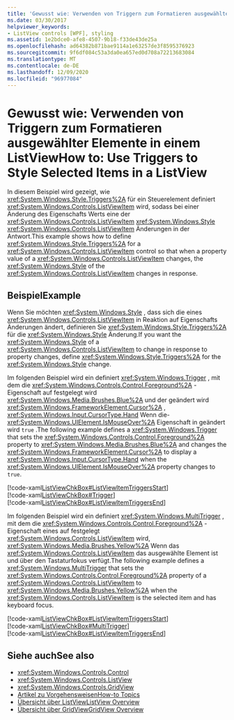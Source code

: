 ```yaml
---
title: 'Gewusst wie: Verwenden von Triggern zum Formatieren ausgewählter Elemente in einem ListView'
ms.date: 03/30/2017
helpviewer_keywords:
- ListView controls [WPF], styling
ms.assetid: 1e2bdce0-afe8-4507-9b18-f33de43de25a
ms.openlocfilehash: ad64382b871bae9114a1e63257de3f8595376923
ms.sourcegitcommit: 9f6df084c53a3da0ea657ed0d708a72213683084
ms.translationtype: MT
ms.contentlocale: de-DE
ms.lasthandoff: 12/09/2020
ms.locfileid: "96977084"
---
```

# <a name="how-to-use-triggers-to-style-selected-items-in-a-listview"></a><span data-ttu-id="6e381-102">Gewusst wie: Verwenden von Triggern zum Formatieren ausgewählter Elemente in einem ListView</span><span class="sxs-lookup"><span data-stu-id="6e381-102">How to: Use Triggers to Style Selected Items in a ListView</span></span>
<span data-ttu-id="6e381-103">In diesem Beispiel wird gezeigt, wie <xref:System.Windows.Style.Triggers%2A> für ein Steuerelement definiert <xref:System.Windows.Controls.ListViewItem> wird, sodass bei einer Änderung des Eigenschafts Werts eine der <xref:System.Windows.Controls.ListViewItem> <xref:System.Windows.Style> <xref:System.Windows.Controls.ListViewItem> Änderungen in der Antwort.</span><span class="sxs-lookup"><span data-stu-id="6e381-103">This example shows how to define <xref:System.Windows.Style.Triggers%2A> for a <xref:System.Windows.Controls.ListViewItem> control so that when a property value of a <xref:System.Windows.Controls.ListViewItem> changes, the <xref:System.Windows.Style> of the <xref:System.Windows.Controls.ListViewItem> changes in response.</span></span>  
  
## <a name="example"></a><span data-ttu-id="6e381-104">Beispiel</span><span class="sxs-lookup"><span data-stu-id="6e381-104">Example</span></span>  
 <span data-ttu-id="6e381-105">Wenn Sie möchten <xref:System.Windows.Style> , dass sich die eines <xref:System.Windows.Controls.ListViewItem> in Reaktion auf Eigenschafts Änderungen ändert, definieren Sie <xref:System.Windows.Style.Triggers%2A> für die <xref:System.Windows.Style> Änderung.</span><span class="sxs-lookup"><span data-stu-id="6e381-105">If you want the <xref:System.Windows.Style> of a <xref:System.Windows.Controls.ListViewItem> to change in response to property changes, define <xref:System.Windows.Style.Triggers%2A> for the <xref:System.Windows.Style> change.</span></span>  
  
 <span data-ttu-id="6e381-106">Im folgenden Beispiel wird ein definiert <xref:System.Windows.Trigger> , mit dem die <xref:System.Windows.Controls.Control.Foreground%2A> -Eigenschaft auf festgelegt wird <xref:System.Windows.Media.Brushes.Blue%2A> und der geändert wird <xref:System.Windows.FrameworkElement.Cursor%2A> , <xref:System.Windows.Input.CursorType.Hand> Wenn die- <xref:System.Windows.UIElement.IsMouseOver%2A> Eigenschaft in geändert wird `true` .</span><span class="sxs-lookup"><span data-stu-id="6e381-106">The following example defines a <xref:System.Windows.Trigger> that sets the <xref:System.Windows.Controls.Control.Foreground%2A> property to <xref:System.Windows.Media.Brushes.Blue%2A> and changes the <xref:System.Windows.FrameworkElement.Cursor%2A> to display a <xref:System.Windows.Input.CursorType.Hand> when the <xref:System.Windows.UIElement.IsMouseOver%2A> property changes to `true`.</span></span>  
  
 [!code-xaml[ListViewChkBox#ListViewItemTriggersStart](~/samples/snippets/csharp/VS_Snippets_Wpf/ListViewChkBox/CS/window1.xaml#listviewitemtriggersstart)]  
[!code-xaml[ListViewChkBox#Trigger](~/samples/snippets/csharp/VS_Snippets_Wpf/ListViewChkBox/CS/window1.xaml#trigger)]  
[!code-xaml[ListViewChkBox#ListViewItemTriggersEnd](~/samples/snippets/csharp/VS_Snippets_Wpf/ListViewChkBox/CS/window1.xaml#listviewitemtriggersend)]  
  
 <span data-ttu-id="6e381-107">Im folgenden Beispiel wird ein definiert <xref:System.Windows.MultiTrigger> , mit dem die <xref:System.Windows.Controls.Control.Foreground%2A> -Eigenschaft eines auf festgelegt <xref:System.Windows.Controls.ListViewItem> wird, <xref:System.Windows.Media.Brushes.Yellow%2A> Wenn das <xref:System.Windows.Controls.ListViewItem> das ausgewählte Element ist und über den Tastaturfokus verfügt.</span><span class="sxs-lookup"><span data-stu-id="6e381-107">The following example defines a <xref:System.Windows.MultiTrigger> that sets the <xref:System.Windows.Controls.Control.Foreground%2A> property of a <xref:System.Windows.Controls.ListViewItem> to <xref:System.Windows.Media.Brushes.Yellow%2A> when the <xref:System.Windows.Controls.ListViewItem> is the selected item and has keyboard focus.</span></span>  
  
 [!code-xaml[ListViewChkBox#ListViewItemTriggersStart](~/samples/snippets/csharp/VS_Snippets_Wpf/ListViewChkBox/CS/window1.xaml#listviewitemtriggersstart)]  
[!code-xaml[ListViewChkBox#MultiTrigger](~/samples/snippets/csharp/VS_Snippets_Wpf/ListViewChkBox/CS/window1.xaml#multitrigger)]  
[!code-xaml[ListViewChkBox#ListViewItemTriggersEnd](~/samples/snippets/csharp/VS_Snippets_Wpf/ListViewChkBox/CS/window1.xaml#listviewitemtriggersend)]  
  
## <a name="see-also"></a><span data-ttu-id="6e381-108">Siehe auch</span><span class="sxs-lookup"><span data-stu-id="6e381-108">See also</span></span>

- <xref:System.Windows.Controls.Control>
- <xref:System.Windows.Controls.ListView>
- <xref:System.Windows.Controls.GridView>
- [<span data-ttu-id="6e381-109">Artikel zu Vorgehensweisen</span><span class="sxs-lookup"><span data-stu-id="6e381-109">How-to Topics</span></span>](listview-how-to-topics.md)
- [<span data-ttu-id="6e381-110">Übersicht über ListView</span><span class="sxs-lookup"><span data-stu-id="6e381-110">ListView Overview</span></span>](listview-overview.md)
- [<span data-ttu-id="6e381-111">Übersicht über GridView</span><span class="sxs-lookup"><span data-stu-id="6e381-111">GridView Overview</span></span>](gridview-overview.md)
